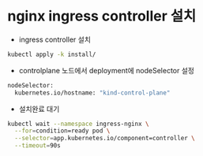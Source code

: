 # nginx ingress controller 설치
* ingress controller 설치

```sh
kubectl apply -k install/
```

* controlplane 노드에서 deployment에 nodeSelector 설정

```sh
nodeSelector:
  kubernetes.io/hostname: "kind-control-plane"
```

* 설치완료 대기

```sh
kubectl wait --namespace ingress-nginx \
  --for=condition=ready pod \
  --selector=app.kubernetes.io/component=controller \
  --timeout=90s
```
